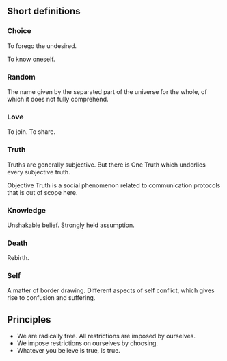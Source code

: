 ## Short definitions

### Choice

To forego the undesired.

To know oneself.

### Random

The name given by the separated part of the universe for the whole, of which it does not fully comprehend.

### Love

To join. To share.

### Truth

Truths are generally subjective. But there is One Truth which underlies every subjective truth.

Objective Truth is a social phenomenon related to communication protocols that is out of scope here.

### Knowledge

Unshakable belief. Strongly held assumption.

### Death

Rebirth.

### Self

A matter of border drawing. Different aspects of self conflict, which gives rise to confusion and suffering.

## Principles

- We are radically free. All restrictions are imposed by ourselves.
- We impose restrictions on ourselves by choosing.
- Whatever you believe is true, is true.
